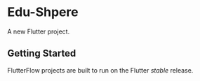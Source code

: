 # Edu-Shpere

A new Flutter project.

## Getting Started

FlutterFlow projects are built to run on the Flutter _stable_ release.
